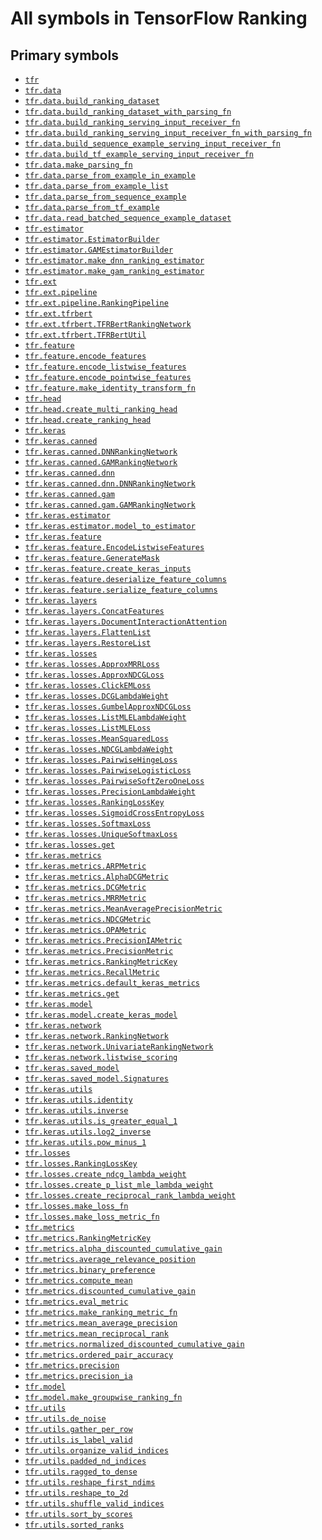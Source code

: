 # All symbols in TensorFlow Ranking

<!-- Insert buttons and diff -->

## Primary symbols

*   <a href="../tfr.md"><code>tfr</code></a>
*   <a href="../tfr/data.md"><code>tfr.data</code></a>
*   <a href="../tfr/data/build_ranking_dataset.md"><code>tfr.data.build_ranking_dataset</code></a>
*   <a href="../tfr/data/build_ranking_dataset_with_parsing_fn.md"><code>tfr.data.build_ranking_dataset_with_parsing_fn</code></a>
*   <a href="../tfr/data/build_ranking_serving_input_receiver_fn.md"><code>tfr.data.build_ranking_serving_input_receiver_fn</code></a>
*   <a href="../tfr/data/build_ranking_serving_input_receiver_fn_with_parsing_fn.md"><code>tfr.data.build_ranking_serving_input_receiver_fn_with_parsing_fn</code></a>
*   <a href="../tfr/data/build_sequence_example_serving_input_receiver_fn.md"><code>tfr.data.build_sequence_example_serving_input_receiver_fn</code></a>
*   <a href="../tfr/data/build_tf_example_serving_input_receiver_fn.md"><code>tfr.data.build_tf_example_serving_input_receiver_fn</code></a>
*   <a href="../tfr/data/make_parsing_fn.md"><code>tfr.data.make_parsing_fn</code></a>
*   <a href="../tfr/data/parse_from_example_in_example.md"><code>tfr.data.parse_from_example_in_example</code></a>
*   <a href="../tfr/data/parse_from_example_list.md"><code>tfr.data.parse_from_example_list</code></a>
*   <a href="../tfr/data/parse_from_sequence_example.md"><code>tfr.data.parse_from_sequence_example</code></a>
*   <a href="../tfr/data/parse_from_tf_example.md"><code>tfr.data.parse_from_tf_example</code></a>
*   <a href="../tfr/data/read_batched_sequence_example_dataset.md"><code>tfr.data.read_batched_sequence_example_dataset</code></a>
*   <a href="../tfr/estimator.md"><code>tfr.estimator</code></a>
*   <a href="../tfr/estimator/EstimatorBuilder.md"><code>tfr.estimator.EstimatorBuilder</code></a>
*   <a href="../tfr/estimator/GAMEstimatorBuilder.md"><code>tfr.estimator.GAMEstimatorBuilder</code></a>
*   <a href="../tfr/estimator/make_dnn_ranking_estimator.md"><code>tfr.estimator.make_dnn_ranking_estimator</code></a>
*   <a href="../tfr/estimator/make_gam_ranking_estimator.md"><code>tfr.estimator.make_gam_ranking_estimator</code></a>
*   <a href="../tfr/ext.md"><code>tfr.ext</code></a>
*   <a href="../tfr/ext/pipeline.md"><code>tfr.ext.pipeline</code></a>
*   <a href="../tfr/ext/pipeline/RankingPipeline.md"><code>tfr.ext.pipeline.RankingPipeline</code></a>
*   <a href="../tfr/ext/tfrbert.md"><code>tfr.ext.tfrbert</code></a>
*   <a href="../tfr/ext/tfrbert/TFRBertRankingNetwork.md"><code>tfr.ext.tfrbert.TFRBertRankingNetwork</code></a>
*   <a href="../tfr/ext/tfrbert/TFRBertUtil.md"><code>tfr.ext.tfrbert.TFRBertUtil</code></a>
*   <a href="../tfr/feature.md"><code>tfr.feature</code></a>
*   <a href="../tfr/feature/encode_features.md"><code>tfr.feature.encode_features</code></a>
*   <a href="../tfr/feature/encode_listwise_features.md"><code>tfr.feature.encode_listwise_features</code></a>
*   <a href="../tfr/feature/encode_pointwise_features.md"><code>tfr.feature.encode_pointwise_features</code></a>
*   <a href="../tfr/feature/make_identity_transform_fn.md"><code>tfr.feature.make_identity_transform_fn</code></a>
*   <a href="../tfr/head.md"><code>tfr.head</code></a>
*   <a href="../tfr/head/create_multi_ranking_head.md"><code>tfr.head.create_multi_ranking_head</code></a>
*   <a href="../tfr/head/create_ranking_head.md"><code>tfr.head.create_ranking_head</code></a>
*   <a href="../tfr/keras.md"><code>tfr.keras</code></a>
*   <a href="../tfr/keras/canned.md"><code>tfr.keras.canned</code></a>
*   <a href="../tfr/keras/canned/DNNRankingNetwork.md"><code>tfr.keras.canned.DNNRankingNetwork</code></a>
*   <a href="../tfr/keras/canned/GAMRankingNetwork.md"><code>tfr.keras.canned.GAMRankingNetwork</code></a>
*   <a href="../tfr/keras/canned/dnn.md"><code>tfr.keras.canned.dnn</code></a>
*   <a href="../tfr/keras/canned/DNNRankingNetwork.md"><code>tfr.keras.canned.dnn.DNNRankingNetwork</code></a>
*   <a href="../tfr/keras/canned/gam.md"><code>tfr.keras.canned.gam</code></a>
*   <a href="../tfr/keras/canned/GAMRankingNetwork.md"><code>tfr.keras.canned.gam.GAMRankingNetwork</code></a>
*   <a href="../tfr/keras/estimator.md"><code>tfr.keras.estimator</code></a>
*   <a href="../tfr/keras/estimator/model_to_estimator.md"><code>tfr.keras.estimator.model_to_estimator</code></a>
*   <a href="../tfr/keras/feature.md"><code>tfr.keras.feature</code></a>
*   <a href="../tfr/keras/feature/EncodeListwiseFeatures.md"><code>tfr.keras.feature.EncodeListwiseFeatures</code></a>
*   <a href="../tfr/keras/feature/GenerateMask.md"><code>tfr.keras.feature.GenerateMask</code></a>
*   <a href="../tfr/keras/feature/create_keras_inputs.md"><code>tfr.keras.feature.create_keras_inputs</code></a>
*   <a href="../tfr/keras/feature/deserialize_feature_columns.md"><code>tfr.keras.feature.deserialize_feature_columns</code></a>
*   <a href="../tfr/keras/feature/serialize_feature_columns.md"><code>tfr.keras.feature.serialize_feature_columns</code></a>
*   <a href="../tfr/keras/layers.md"><code>tfr.keras.layers</code></a>
*   <a href="../tfr/keras/layers/ConcatFeatures.md"><code>tfr.keras.layers.ConcatFeatures</code></a>
*   <a href="../tfr/keras/layers/DocumentInteractionAttention.md"><code>tfr.keras.layers.DocumentInteractionAttention</code></a>
*   <a href="../tfr/keras/layers/FlattenList.md"><code>tfr.keras.layers.FlattenList</code></a>
*   <a href="../tfr/keras/layers/RestoreList.md"><code>tfr.keras.layers.RestoreList</code></a>
*   <a href="../tfr/keras/losses.md"><code>tfr.keras.losses</code></a>
*   <a href="../tfr/keras/losses/ApproxMRRLoss.md"><code>tfr.keras.losses.ApproxMRRLoss</code></a>
*   <a href="../tfr/keras/losses/ApproxNDCGLoss.md"><code>tfr.keras.losses.ApproxNDCGLoss</code></a>
*   <a href="../tfr/keras/losses/ClickEMLoss.md"><code>tfr.keras.losses.ClickEMLoss</code></a>
*   <a href="../tfr/keras/losses/DCGLambdaWeight.md"><code>tfr.keras.losses.DCGLambdaWeight</code></a>
*   <a href="../tfr/keras/losses/GumbelApproxNDCGLoss.md"><code>tfr.keras.losses.GumbelApproxNDCGLoss</code></a>
*   <a href="../tfr/keras/losses/ListMLELambdaWeight.md"><code>tfr.keras.losses.ListMLELambdaWeight</code></a>
*   <a href="../tfr/keras/losses/ListMLELoss.md"><code>tfr.keras.losses.ListMLELoss</code></a>
*   <a href="../tfr/keras/losses/MeanSquaredLoss.md"><code>tfr.keras.losses.MeanSquaredLoss</code></a>
*   <a href="../tfr/keras/losses/NDCGLambdaWeight.md"><code>tfr.keras.losses.NDCGLambdaWeight</code></a>
*   <a href="../tfr/keras/losses/PairwiseHingeLoss.md"><code>tfr.keras.losses.PairwiseHingeLoss</code></a>
*   <a href="../tfr/keras/losses/PairwiseLogisticLoss.md"><code>tfr.keras.losses.PairwiseLogisticLoss</code></a>
*   <a href="../tfr/keras/losses/PairwiseSoftZeroOneLoss.md"><code>tfr.keras.losses.PairwiseSoftZeroOneLoss</code></a>
*   <a href="../tfr/keras/losses/PrecisionLambdaWeight.md"><code>tfr.keras.losses.PrecisionLambdaWeight</code></a>
*   <a href="../tfr/keras/losses/RankingLossKey.md"><code>tfr.keras.losses.RankingLossKey</code></a>
*   <a href="../tfr/keras/losses/SigmoidCrossEntropyLoss.md"><code>tfr.keras.losses.SigmoidCrossEntropyLoss</code></a>
*   <a href="../tfr/keras/losses/SoftmaxLoss.md"><code>tfr.keras.losses.SoftmaxLoss</code></a>
*   <a href="../tfr/keras/losses/UniqueSoftmaxLoss.md"><code>tfr.keras.losses.UniqueSoftmaxLoss</code></a>
*   <a href="../tfr/keras/losses/get.md"><code>tfr.keras.losses.get</code></a>
*   <a href="../tfr/keras/metrics.md"><code>tfr.keras.metrics</code></a>
*   <a href="../tfr/keras/metrics/ARPMetric.md"><code>tfr.keras.metrics.ARPMetric</code></a>
*   <a href="../tfr/keras/metrics/AlphaDCGMetric.md"><code>tfr.keras.metrics.AlphaDCGMetric</code></a>
*   <a href="../tfr/keras/metrics/DCGMetric.md"><code>tfr.keras.metrics.DCGMetric</code></a>
*   <a href="../tfr/keras/metrics/MRRMetric.md"><code>tfr.keras.metrics.MRRMetric</code></a>
*   <a href="../tfr/keras/metrics/MeanAveragePrecisionMetric.md"><code>tfr.keras.metrics.MeanAveragePrecisionMetric</code></a>
*   <a href="../tfr/keras/metrics/NDCGMetric.md"><code>tfr.keras.metrics.NDCGMetric</code></a>
*   <a href="../tfr/keras/metrics/OPAMetric.md"><code>tfr.keras.metrics.OPAMetric</code></a>
*   <a href="../tfr/keras/metrics/PrecisionIAMetric.md"><code>tfr.keras.metrics.PrecisionIAMetric</code></a>
*   <a href="../tfr/keras/metrics/PrecisionMetric.md"><code>tfr.keras.metrics.PrecisionMetric</code></a>
*   <a href="../tfr/keras/metrics/RankingMetricKey.md"><code>tfr.keras.metrics.RankingMetricKey</code></a>
*   <a href="../tfr/keras/metrics/RecallMetric.md"><code>tfr.keras.metrics.RecallMetric</code></a>
*   <a href="../tfr/keras/metrics/default_keras_metrics.md"><code>tfr.keras.metrics.default_keras_metrics</code></a>
*   <a href="../tfr/keras/metrics/get.md"><code>tfr.keras.metrics.get</code></a>
*   <a href="../tfr/keras/model.md"><code>tfr.keras.model</code></a>
*   <a href="../tfr/keras/model/create_keras_model.md"><code>tfr.keras.model.create_keras_model</code></a>
*   <a href="../tfr/keras/network.md"><code>tfr.keras.network</code></a>
*   <a href="../tfr/keras/network/RankingNetwork.md"><code>tfr.keras.network.RankingNetwork</code></a>
*   <a href="../tfr/keras/network/UnivariateRankingNetwork.md"><code>tfr.keras.network.UnivariateRankingNetwork</code></a>
*   <a href="../tfr/keras/network/listwise_scoring.md"><code>tfr.keras.network.listwise_scoring</code></a>
*   <a href="../tfr/keras/saved_model.md"><code>tfr.keras.saved_model</code></a>
*   <a href="../tfr/keras/saved_model/Signatures.md"><code>tfr.keras.saved_model.Signatures</code></a>
*   <a href="../tfr/keras/utils.md"><code>tfr.keras.utils</code></a>
*   <a href="../tfr/keras/utils/identity.md"><code>tfr.keras.utils.identity</code></a>
*   <a href="../tfr/keras/utils/inverse.md"><code>tfr.keras.utils.inverse</code></a>
*   <a href="../tfr/keras/utils/is_greater_equal_1.md"><code>tfr.keras.utils.is_greater_equal_1</code></a>
*   <a href="../tfr/keras/utils/log2_inverse.md"><code>tfr.keras.utils.log2_inverse</code></a>
*   <a href="../tfr/keras/utils/pow_minus_1.md"><code>tfr.keras.utils.pow_minus_1</code></a>
*   <a href="../tfr/losses.md"><code>tfr.losses</code></a>
*   <a href="../tfr/losses/RankingLossKey.md"><code>tfr.losses.RankingLossKey</code></a>
*   <a href="../tfr/losses/create_ndcg_lambda_weight.md"><code>tfr.losses.create_ndcg_lambda_weight</code></a>
*   <a href="../tfr/losses/create_p_list_mle_lambda_weight.md"><code>tfr.losses.create_p_list_mle_lambda_weight</code></a>
*   <a href="../tfr/losses/create_reciprocal_rank_lambda_weight.md"><code>tfr.losses.create_reciprocal_rank_lambda_weight</code></a>
*   <a href="../tfr/losses/make_loss_fn.md"><code>tfr.losses.make_loss_fn</code></a>
*   <a href="../tfr/losses/make_loss_metric_fn.md"><code>tfr.losses.make_loss_metric_fn</code></a>
*   <a href="../tfr/metrics.md"><code>tfr.metrics</code></a>
*   <a href="../tfr/metrics/RankingMetricKey.md"><code>tfr.metrics.RankingMetricKey</code></a>
*   <a href="../tfr/metrics/alpha_discounted_cumulative_gain.md"><code>tfr.metrics.alpha_discounted_cumulative_gain</code></a>
*   <a href="../tfr/metrics/average_relevance_position.md"><code>tfr.metrics.average_relevance_position</code></a>
*   <a href="../tfr/metrics/binary_preference.md"><code>tfr.metrics.binary_preference</code></a>
*   <a href="../tfr/metrics/compute_mean.md"><code>tfr.metrics.compute_mean</code></a>
*   <a href="../tfr/metrics/discounted_cumulative_gain.md"><code>tfr.metrics.discounted_cumulative_gain</code></a>
*   <a href="../tfr/metrics/eval_metric.md"><code>tfr.metrics.eval_metric</code></a>
*   <a href="../tfr/metrics/make_ranking_metric_fn.md"><code>tfr.metrics.make_ranking_metric_fn</code></a>
*   <a href="../tfr/metrics/mean_average_precision.md"><code>tfr.metrics.mean_average_precision</code></a>
*   <a href="../tfr/metrics/mean_reciprocal_rank.md"><code>tfr.metrics.mean_reciprocal_rank</code></a>
*   <a href="../tfr/metrics/normalized_discounted_cumulative_gain.md"><code>tfr.metrics.normalized_discounted_cumulative_gain</code></a>
*   <a href="../tfr/metrics/ordered_pair_accuracy.md"><code>tfr.metrics.ordered_pair_accuracy</code></a>
*   <a href="../tfr/metrics/precision.md"><code>tfr.metrics.precision</code></a>
*   <a href="../tfr/metrics/precision_ia.md"><code>tfr.metrics.precision_ia</code></a>
*   <a href="../tfr/model.md"><code>tfr.model</code></a>
*   <a href="../tfr/model/make_groupwise_ranking_fn.md"><code>tfr.model.make_groupwise_ranking_fn</code></a>
*   <a href="../tfr/utils.md"><code>tfr.utils</code></a>
*   <a href="../tfr/utils/de_noise.md"><code>tfr.utils.de_noise</code></a>
*   <a href="../tfr/utils/gather_per_row.md"><code>tfr.utils.gather_per_row</code></a>
*   <a href="../tfr/utils/is_label_valid.md"><code>tfr.utils.is_label_valid</code></a>
*   <a href="../tfr/utils/organize_valid_indices.md"><code>tfr.utils.organize_valid_indices</code></a>
*   <a href="../tfr/utils/padded_nd_indices.md"><code>tfr.utils.padded_nd_indices</code></a>
*   <a href="../tfr/utils/ragged_to_dense.md"><code>tfr.utils.ragged_to_dense</code></a>
*   <a href="../tfr/utils/reshape_first_ndims.md"><code>tfr.utils.reshape_first_ndims</code></a>
*   <a href="../tfr/utils/reshape_to_2d.md"><code>tfr.utils.reshape_to_2d</code></a>
*   <a href="../tfr/utils/shuffle_valid_indices.md"><code>tfr.utils.shuffle_valid_indices</code></a>
*   <a href="../tfr/utils/sort_by_scores.md"><code>tfr.utils.sort_by_scores</code></a>
*   <a href="../tfr/utils/sorted_ranks.md"><code>tfr.utils.sorted_ranks</code></a>
